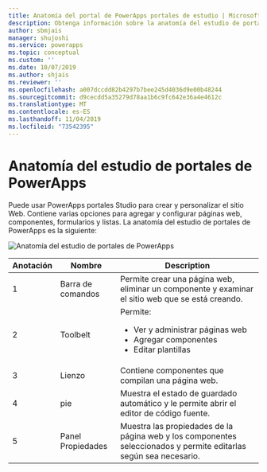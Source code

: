 ```yaml
---
title: Anatomía del portal de PowerApps portales de estudio | Microsoft Docs
description: Obtenga información sobre la anatomía del estudio de portales de PowerApps.
author: sbmjais
manager: shujoshi
ms.service: powerapps
ms.topic: conceptual
ms.custom: ''
ms.date: 10/07/2019
ms.author: shjais
ms.reviewer: ''
ms.openlocfilehash: a007dccdd82b4297b7bee245d4036d9e00b48244
ms.sourcegitcommit: d9cecdd5a35279d78aa1b6c9fc642e36a4e4612c
ms.translationtype: MT
ms.contentlocale: es-ES
ms.lasthandoff: 11/04/2019
ms.locfileid: "73542395"
---
```

# <a name="powerapps-portals-studio-anatomy"></a>Anatomía del estudio de portales de PowerApps

Puede usar PowerApps portales Studio para crear y personalizar el sitio Web. Contiene varias opciones para agregar y configurar páginas web, componentes, formularios y listas. La anatomía del estudio de portales de PowerApps es la siguiente:

![Anatomía del estudio de portales de PowerApps](media/maker-anatomy.png "Anatomía del estudio de portales de PowerApps")  

| **Anotación** | **Nombre**        | **Description**                                                                              |
|----------------|-----------------|----------------------------------------------------------------------------------------------|
| 1              | Barra de comandos     | Permite crear una página web, eliminar un componente y examinar el sitio web que se está creando.  |
| 2              | Toolbelt        | Permite:<ul><li>Ver y administrar páginas web</li><li>Agregar componentes</li><li>Editar plantillas</li></ul>  |
| 3              | Lienzo          | Contiene componentes que compilan una página web.                                                    |
| 4              | pie          | Muestra el estado de guardado automático y le permite abrir el editor de código fuente.                         |
| 5              | Panel Propiedades | Muestra las propiedades de la página web y los componentes seleccionados y permite editarlas según sea necesario. |


